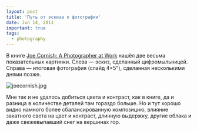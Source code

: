 ```yaml
---
layout: post
title: 'Путь от эскиза к фотографии'
date: Jun 14, 2011
important: true
tags:
  - photography
---
```


В книге [Joe Cornish: A Photographer at Work](http://www.amazon.com/gp/product/1902538609/?tag=artesapesphot-20) нашёл две весьма показательных картинки. Слева — эскиз, сделанный цифромыльницей. Справа — итоговая фотография (слайд 4×5"), сделанная несколькими днями позже.

![joecornish.jpg](upload://joecornish.jpg)

Мне так и не удалось добиться цвета и контраст, как в книге, да и разница в количестве деталей там гораздо больше. Но и тут хорошо видно намного более сбалансированную композицию, влияние закатного света на цвет и контраст, длинную выдержку, другие облака и даже свежевыпавший снег на вершинах гор.
